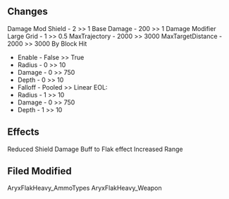 ## Changes
Damage Mod Shield - 2 >> 1
Base Damage - 200 >> 1
Damage Modifier Large Grid - 1 >> 0.5
MaxTrajectory - 2000 >> 3000
MaxTargetDistance - 2000 >> 3000
By Block Hit
- Enable - False >> True
- Radius - 0 >> 10
- Damage - 0 >> 750
- Depth - 0 >> 10
- Falloff - Pooled >> Linear
EOL:
- Radius - 1 >> 10
- Damage - 0 >> 750
- Depth - 1 >> 10


## Effects
Reduced Shield Damage
Buff to Flak effect
Increased Range

## Filed Modified
AryxFlakHeavy_AmmoTypes
AryxFlakHeavy_Weapon